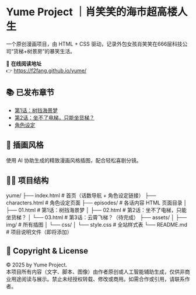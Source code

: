 # Yume Project ｜肖笑笑的海市超高楼人生

一个原创漫画项目，由 HTML + CSS 驱动，记录外包女孩肖笑笑在666层科技公司“货梯+树景房”的暴笑生活。

📘 **在线阅读地址**  
👉 https://f2fang.github.io/yume/

## 📚 已发布章节
- [第1话：树挡海景梦](episodes/01.html)
- [第2话：坐不了电梯，只能坐货梯？](episodes/02.html)
- [角色设定](characters.html)

## 🎨 插画风格
使用 AI 协助生成的精致漫画风格插图，配合轻松喜剧分镜。

## 👩‍💻 项目结构
yume/
├── index.html                 # 首页（话数导航 + 角色设定链接）
├── characters.html            # 角色设定页面
├── episodes/                  # 各话内容 HTML 页面目录
│   ├── 01.html                # 第1话：树挡海景梦
│   ├── 02.html                # 第2话：坐不了电梯，只能坐货梯？
│   └── 03.html                # 第3话：云霄飞梯？（待完成）
├── assets/
│   ├── img/                   # 所有插图
│   └── css/
│       └── style.css          # 全站样式表
└── README.md                  # 项目说明文件（即将添加）


## 📜 Copyright & License

© 2025 by Yume Project.  
本项目所有内容（文字、脚本、图像）由作者原创或人工智能辅助生成，仅供非商业用途阅读与展示。禁止未经授权转载、修改或商用。如需合作或引用，请联系作者。
